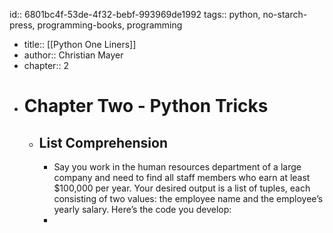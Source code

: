 id:: 6801bc4f-53de-4f32-bebf-993969de1992
tags:: python, no-starch-press, programming-books, programming

- title:: [[Python One Liners]]
- author:: Christian Mayer
- chapter:: 2
- # Chapter Two - Python Tricks
	- ## List Comprehension
		- Say you work in the human resources department of a large company and
		  need to find all staff members who earn at least $100,000 per year. Your
		  desired output is a list of tuples, each consisting of two values: the employee
		  name and the employee’s yearly salary. Here’s the code you develop:
		-